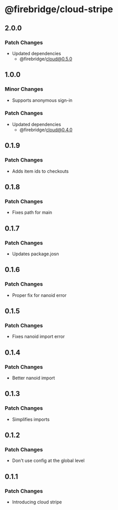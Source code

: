 # @firebridge/cloud-stripe

## 2.0.0

### Patch Changes

- Updated dependencies
  - @firebridge/cloud@0.5.0

## 1.0.0

### Minor Changes

- Supports anonymous sign-in

### Patch Changes

- Updated dependencies
  - @firebridge/cloud@0.4.0

## 0.1.9

### Patch Changes

- Adds item ids to checkouts

## 0.1.8

### Patch Changes

- Fixes path for main

## 0.1.7

### Patch Changes

- Updates package.josn

## 0.1.6

### Patch Changes

- Proper fix for nanoid error

## 0.1.5

### Patch Changes

- Fixes nanoid import error

## 0.1.4

### Patch Changes

- Better nanoid import

## 0.1.3

### Patch Changes

- Simplifies imports

## 0.1.2

### Patch Changes

- Don't use config at the global level

## 0.1.1

### Patch Changes

- Introducing cloud stripe
